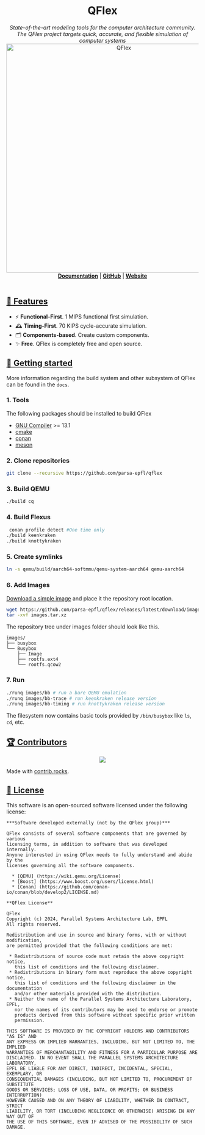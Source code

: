 <h1 align="center">QFlex</h1>
<p align="center">
  <i>State-of-the-art modeling tools for the computer architecture community.<br/>The QFlex project targets quick, accurate, and flexible simulation of computer systems</i>
  <br/>
  <img width="600" alt="QFlex" src="docs/readme-assets/qflex_logo.png"/>
  <br/>
  <b><a href="https://github.com/parsa-epfl/qflex/tree/main/docs">Documentation</a></b> | <b><a href="https://github.com/parsa-epfl/qflex">GitHub</a></b> | <b><a href="https://qflex.epfl.ch">Website</a></b>
  <br/><br/>
</p>

## [🎯 Features](#features)

* ⚡ **Functional-First**. 1 MIPS functional first simulation.
* 🕰 **Timing-First**. 70 KIPS cycle-accurate simulation.
* 🗂️ **Components-based**. Create custom components.
* ✨ **Free**. QFlex is completely free and open source.


## [🚀 Getting started](#getting-started)

More information regarding the build system and other subsystem of
QFlex can be found in the `docs`.

### 1. Tools

The following packages should be installed to build QFlex

- [GNU Compiler](https://gcc.gnu.org/) >= 13.1
- [cmake](https://cmake.org)
- [conan](https://conan.io)
- [meson](https://mesonbuild.com)

### 2. Clone repositories
```sh
git clone --recursive https://github.com/parsa-epfl/qflex
```

### 3. Build QEMU

```sh
./build cq
```

### 4. Build Flexus
```sh
 conan profile detect #One time only
./build keenkraken
./build knottykraken
```

### 5. Create symlinks
```sh
ln -s qemu/build/aarch64-softmmu/qemu-system-aarch64 qemu-aarch64
```

### 6. Add Images

[Download a simple image](https://github.com/parsa-epfl/qflex/releases/latest/) and place it the
repository root location.

```sh
wget https://github.com/parsa-epfl/qflex/releases/latest/download/images.tar.xz
tar -xvf images.tar.xz
```

The repository tree under images folder should look like this.

```
images/
├── busybox
└── Busybox
    ├── Image
    ├── rootfs.ext4
    └── rootfs.qcow2
```

### 7. Run
```sh
./runq images/bb # run a bare QEMU emulation
./runq images/bb-trace # run keenkraken release version
./runq images/bb-timing # run knottykraken release version
```
The filesystem now contains basic tools provided by `/bin/busybox` like `ls`, `cd`, etc.

## [🏆 Contributors](#contributors)

<p align="center">
    <a href="https://github.com/parsa-epfl/qflex/graphs/contributors">
      <img src="https://contrib.rocks/image?repo=parsa-epfl/qflex" />
    </a>
</p>

Made with [contrib.rocks](https://contrib.rocks).

## [📄 License](#license)

This software is an open-sourced software licensed under the following license:

```text
***Software developed externally (not by the QFlex group)***

QFlex consists of several software components that are governed by various
licensing terms, in addition to software that was developed internally.
Anyone interested in using QFlex needs to fully understand and abide by the
licenses governing all the software components.

  * [QEMU] (https://wiki.qemu.org/License)
  * [Boost] (https://www.boost.org/users/license.html)
  * [Conan] (https://github.com/conan-io/conan/blob/develop2/LICENSE.md)

**QFlex License**

QFlex
Copyright (c) 2024, Parallel Systems Architecture Lab, EPFL
All rights reserved.

Redistribution and use in source and binary forms, with or without modification,
are permitted provided that the following conditions are met:

 * Redistributions of source code must retain the above copyright notice,
   this list of conditions and the following disclaimer.
 * Redistributions in binary form must reproduce the above copyright notice,
   this list of conditions and the following disclaimer in the documentation
   and/or other materials provided with the distribution.
 * Neither the name of the Parallel Systems Architecture Laboratory, EPFL,
   nor the names of its contributors may be used to endorse or promote
   products derived from this software without specific prior written
   permission.

THIS SOFTWARE IS PROVIDED BY THE COPYRIGHT HOLDERS AND CONTRIBUTORS "AS IS" AND
ANY EXPRESS OR IMPLIED WARRANTIES, INCLUDING, BUT NOT LIMITED TO, THE IMPLIED
WARRANTIES OF MERCHANTABILITY AND FITNESS FOR A PARTICULAR PURPOSE ARE
DISCLAIMED. IN NO EVENT SHALL THE PARALLEL SYSTEMS ARCHITECTURE LABORATORY,
EPFL BE LIABLE FOR ANY DIRECT, INDIRECT, INCIDENTAL, SPECIAL, EXEMPLARY, OR
CONSEQUENTIAL DAMAGES (INCLUDING, BUT NOT LIMITED TO, PROCUREMENT OF SUBSTITUTE
GOODS OR SERVICES; LOSS OF USE, DATA, OR PROFITS; OR BUSINESS INTERRUPTION)
HOWEVER CAUSED AND ON ANY THEORY OF LIABILITY, WHETHER IN CONTRACT, STRICT
LIABILITY, OR TORT (INCLUDING NEGLIGENCE OR OTHERWISE) ARISING IN ANY WAY OUT OF
THE USE OF THIS SOFTWARE, EVEN IF ADVISED OF THE POSSIBILITY OF SUCH DAMAGE.
```
